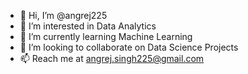 - 👋 Hi, I’m @angrej225
- 👀 I’m interested in Data Analytics
- 🌱 I’m currently learning Machine Learning 
- 💞️ I’m looking to collaborate on Data Science Projects
- 📫 Reach me at angrej.singh225@gmail.com

<!---
angrej225/angrej225 is a ✨ special ✨ repository because its `README.md` (this file) appears on your GitHub profile.
You can click the Preview link to take a look at your changes.
--->
